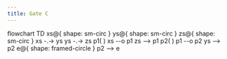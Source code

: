 ```yaml
---
title: Gate C
---
```

flowchart TD
    xs@{ shape: sm-circ }
    ys@{ shape: sm-circ }
    zs@{ shape: sm-circ }
    xs -.-> ys
    ys -.-> zs
    p1( )
    xs --o p1
    zs --> p1
    p2( )
    p1 --o p2
    ys --> p2
    e@{ shape: framed-circle }
    p2 --> e
